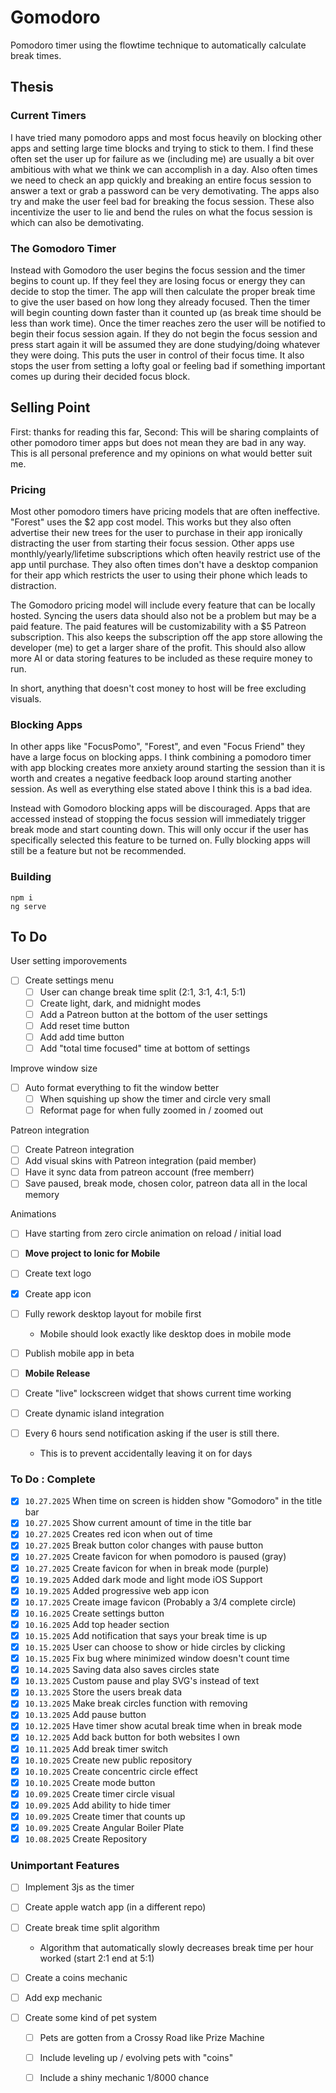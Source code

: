 # Gomodoro

Pomodoro timer using the flowtime technique to automatically calculate break times.

## Thesis

### Current Timers

I have tried many pomodoro apps and most focus heavily on blocking other apps and setting large time blocks and trying to stick to them. I find these often set the user up for failure as we (including me) are usually a bit over ambitious with what we think we can accomplish in a day. Also often times we need to check an app quickly and breaking an entire focus session to answer a text or grab a password can be very demotivating. The apps also try and make the user feel bad for breaking the focus session. These also incentivize the user to lie and bend the rules on what the focus session is which can also be demotivating.

### The Gomodoro Timer

Instead with Gomodoro the user begins the focus session and the timer begins to count up. If they feel they are losing focus or energy they can decide to stop the timer. The app will then calculate the proper break time to give the user based on how long they already focused. Then the timer will begin counting down faster than it counted up (as break time should be less than work time). Once the timer reaches zero the user will be notified to begin their focus session again. If they do not begin the focus session and press start again it will be assumed they are done studying/doing whatever they were doing. This puts the user in control of their focus time. It also stops the user from setting a lofty goal or feeling bad if something important comes up during their decided focus block.

## Selling Point

First: thanks for reading this far, Second: This will be sharing complaints of other pomodoro timer apps but does not mean they are bad in any way. This is all personal preference and my opinions on what would better suit me.

### Pricing

Most other pomodoro timers have pricing models that are often ineffective. "Forest" uses the $2 app cost model. This works but they also often advertise their new trees for the user to purchase in their app ironically distracting the user from starting their focus session. Other apps use monthly/yearly/lifetime subscriptions which often heavily restrict use of the app until purchase. They also often times don't have a desktop companion for their app which restricts the user to using their phone which leads to distraction.

The Gomodoro pricing model will include every feature that can be locally hosted. Syncing the users data should also not be a problem but may be a paid feature. The paid features will be customizability with a $5 Patreon subscription. This also keeps the subscription off the app store allowing the developer (me) to get a larger share of the profit. This should also allow more AI or data storing features to be included as these require money to run.

In short, anything that doesn't cost money to host will be free excluding visuals.

### Blocking Apps

In other apps like "FocusPomo", "Forest", and even "Focus Friend" they have a large focus on blocking apps. I think combining a pomodoro timer with app blocking creates more anxiety around starting the session than it is worth and creates a negative feedback loop around starting another session. As well as everything else stated above I think this is a bad idea.

Instead with Gomodoro blocking apps will be discouraged. Apps that are accessed instead of stopping the focus session will immediately trigger break mode and start counting down. This will only occur if the user has specifically selected this feature to be turned on. Fully blocking apps will still be a feature but not be recommended.

### Building

```
npm i
ng serve
```

## To Do


User setting imporovements

- [ ] Create settings menu 
    - [ ] User can change break time split (2:1, 3:1, 4:1, 5:1)
    - [ ] Create light, dark, and midnight modes
    - [ ] Add a Patreon button at the bottom of the user settings
    - [ ] Add reset time button
    - [ ] Add add time button
    - [ ] Add "total time focused" time at bottom of settings

Improve window size

- [ ] Auto format everything to fit the window better
    - [ ] When squishing up show the timer and circle very small
    - [ ] Reformat page for when fully zoomed in / zoomed out

Patreon integration

- [ ] Create Patreon integration
- [ ] Add visual skins with Patreon integration (paid member)
- [ ] Have it sync data from patreon account (free memberr)
- [ ] Save paused, break mode, chosen color, patreon data all in the local memory

Animations

- [ ] Have starting from zero circle animation on reload / initial load
- [ ] **Move project to Ionic for Mobile**
- [ ] Create text logo
- [x] Create app icon
- [ ] Fully rework desktop layout for mobile first

  - Mobile should look exactly like desktop does in mobile mode
- [ ] Publish mobile app in beta
- [ ] **Mobile Release**
- [ ] Create "live" lockscreen widget that shows current time working
- [ ] Create dynamic island integration
- [ ] Every 6 hours send notification asking if the user is still there.

  - This is to prevent accidentally leaving it on for days

### To Do : Complete

- [X] `10.27.2025` When time on screen is hidden show "Gomodoro" in the title bar
- [X] `10.27.2025` Show current amount of time in the title bar
- [X] `10.27.2025` Creates red icon when out of time
- [X] `10.27.2025` Break button color changes with pause button
- [X] `10.27.2025` Create favicon for when pomodoro is paused (gray)
- [X] `10.27.2025` Create favicon for when in break mode (purple)
- [x] `10.19.2025` Added dark mode and light mode iOS Support
- [x] `10.19.2025` Added progressive web app icon
- [x] `10.17.2025` Create image favicon (Probably a 3/4 complete circle)
- [x] `10.16.2025` Create settings button
- [x] `10.16.2025` Add top header section
- [x] `10.15.2025` Add notification that says your break time is up
- [x] `10.15.2025` User can choose to show or hide circles by clicking
- [x] `10.15.2025` Fix bug where minimized window doesn't count time
- [x] `10.14.2025` Saving data also saves circles state
- [x] `10.13.2025` Custom pause and play SVG's instead of text
- [x] `10.13.2025` Store the users break data
- [x] `10.13.2025` Make break circles function with removing 
- [x] `10.13.2025` Add pause button
- [x] `10.12.2025` Have timer show acutal break time when in break mode
- [x] `10.12.2025` Add back button for both websites I own
- [x] `10.11.2025` Add break timer switch
- [x] `10.10.2025` Create new public repository
- [x] `10.10.2025` Create concentric circle effect
- [x] `10.10.2025` Create mode button
- [x] `10.09.2025` Create timer circle visual
- [x] `10.09.2025` Add ability to hide timer
- [x] `10.09.2025` Create timer that counts up
- [x] `10.09.2025` Create Angular Boiler Plate
- [x] `10.08.2025` Create Repository

### Unimportant Features

- [ ] Implement 3js as the timer
- [ ] Create apple watch app (in a different repo)
- [ ] Create break time split algorithm 

  - Algorithm that automatically slowly decreases break time per hour worked (start 2:1 end at 5:1)
- [ ] Create a coins mechanic
- [ ] Add exp mechanic
- [ ] Create some kind of pet system
    - [ ] Pets are gotten from a Crossy Road like Prize Machine
    - [ ] Include leveling up / evolving pets with "coins"
    - [ ] Include a shiny mechanic 1/8000 chance

